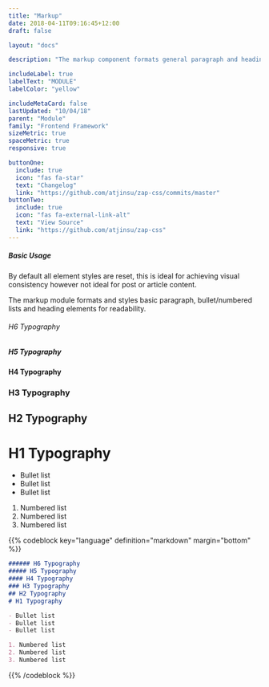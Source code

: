 ```yaml
---
title: "Markup"
date: 2018-04-11T09:16:45+12:00
draft: false

layout: "docs"

description: "The markup component formats general paragraph and heading elements for readability."

includeLabel: true
labelText: "MODULE"
labelColor: "yellow"

includeMetaCard: false
lastUpdated: "10/04/18"
parent: "Module"
family: "Frontend Framework"
sizeMetric: true
spaceMetric: true
responsive: true

buttonOne:
  include: true
  icon: "fas fa-star"
  text: "Changelog"
  link: "https://github.com/atjinsu/zap-css/commits/master"
buttonTwo:
  include: true
  icon: "fas fa-external-link-alt"
  text: "View Source"
  link: "https://github.com/atjinsu/zap-css"
---
```


##### Basic Usage

By default all element styles are reset, this is ideal for achieving visual consistency however not ideal for post or article content.

The markup module formats and styles basic paragraph, bullet/numbered lists and heading elements for readability.

###### H6 Typography
##### H5 Typography
#### H4 Typography
### H3 Typography
## H2 Typography
# H1 Typography

- Bullet list
- Bullet list
- Bullet list

1. Numbered list
2. Numbered list
3. Numbered list

{{% codeblock key="language" definition="markdown" margin="bottom" %}}
```markdown
###### H6 Typography
##### H5 Typography
#### H4 Typography
### H3 Typography
## H2 Typography
# H1 Typography

- Bullet list
- Bullet list
- Bullet list

1. Numbered list
2. Numbered list
3. Numbered list
```
{{% /codeblock %}}
